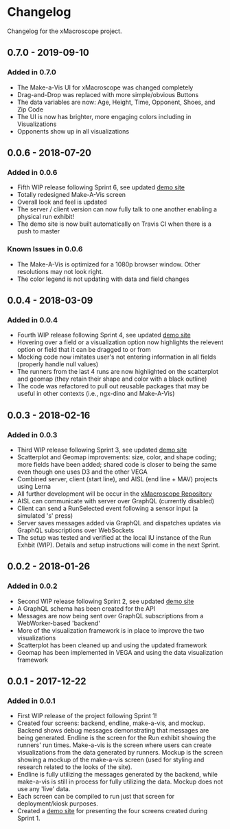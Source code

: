 # Changelog

Changelog for the xMacroscope project.

## 0.7.0 - 2019-09-10

### Added in 0.7.0

- The Make-a-Vis UI for xMacroscope was changed completely
- Drag-and-Drop was replaced with more simple/obvious Buttons
- The data variables are now: Age, Height, Time, Opponent, Shoes, and Zip Code
- The UI is now has brighter, more engaging colors including in Visualizations
- Opponents show up in all visualizations

##

## 0.0.6 - 2018-07-20

### Added in 0.0.6

- Fifth WIP release following Sprint 6, see updated [demo site](https://cns-iu.github.io/xmacroscope/)
- Totally redesigned Make-A-Vis screen
- Overall look and feel is updated
- The server / client version can now fully talk to one another enabling a physical run exhibit!
- The demo site is now built automatically on Travis CI when there is a push to master

### Known Issues in 0.0.6

- The Make-A-Vis is optimized for a 1080p browser window. Other resolutions may not look right.
- The color legend is not updating with data and field changes

## 0.0.4 - 2018-03-09

### Added in 0.0.4

- Fourth WIP release following Sprint 4, see updated [demo site](https://cns-iu.github.io/xmacroscope/)
- Hovering over a field or a visualization option now highlights the relevent option or field that it can be dragged to or from
- Mocking code now imitates user's not entering information in all fields (properly handle null values)
- The runners from the last 4 runs are now highlighted on the scatterplot and geomap (they retain their shape and color with a black outline)
- The code was refactored to pull out reusable packages that may be useful in other contexts (i.e., ngx-dino and Make-A-Vis)

## 0.0.3 - 2018-02-16

### Added in 0.0.3

- Third WIP release following Sprint 3, see updated [demo site](https://cns-iu.github.io/xmacroscope/)
- Scatterplot and Geomap improvements: size, color, and shape coding; more fields have been added; shared code is closer to being the same even though one uses D3 and the other VEGA
- Combined server, client (start line), and AISL (end line + MAV) projects using Lerna
- All further development will be occur in the [xMacroscope Repository](https://github.com/cns-iu/xmacroscope)
- AISL can communicate with server over GraphQL (currently disabled)
- Client can send a RunSelected event following a sensor input (a simulated 's' press)
- Server saves messages added via GraphQL and dispatches updates via GraphQL subscriptions over WebSockets
- The setup was tested and verified at the local IU instance of the Run Exhbit (WIP). Details and setup instructions will come in the next Sprint.

## 0.0.2 - 2018-01-26

### Added in 0.0.2

- Second WIP release following Sprint 2, see updated [demo site](https://cns-iu.github.io/xmacroscope/)
- A GraphQL schema has been created for the API
- Messages are now being sent over GraphQL subscriptions from a WebWorker-based 'backend'
- More of the visualization framework is in place to improve the two visualizations
- Scatterplot has been cleaned up and using the updated framework
- Geomap has been implemented in VEGA and using the data visualization framework

## 0.0.1 - 2017-12-22

### Added in 0.0.1

- First WIP release of the project following Sprint 1!
- Created four screens: backend, endline, make-a-vis, and mockup. Backend shows debug messages demonstrating that messages are being generated. Endline is the screen for the Run exhibit showing the runners' run times. Make-a-vis is the screen where users can create visualizations from the data generated by runners. Mockup is the screen showing a mockup of the make-a-vis screen (used for styling and research related to the looks of the site).
- Endline is fully utilizing the messages generated by the backend, while make-a-vis is still in process for fully utilizing the data. Mockup does not use any 'live' data.
- Each screen can be compiled to run just that screen for deployment/kiosk purposes.
- Created a [demo site](https://cns-iu.github.io/xmacroscope/) for presenting the four screens created during Sprint 1.

